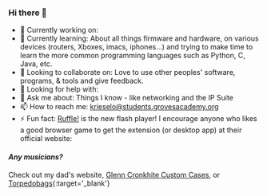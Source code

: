 ### Hi there 👋


- 🔭 Currently working on: 
- 🌱 Currently learning: About all things firmware and hardware, on various devices (routers, Xboxes, imacs, iphones...) and trying to make time to learn the more common programming languages such as Python, C, Java, etc.
- 👯 Looking to collaborate on: Love to use other peoples' software, programs, & tools and give feedback.
- 🤔 Looking for help with:
- 💬 Ask me about: Things I know - like networking and the IP Suite
- 📫 How to reach me: krieselo@students.grovesacademy.org
- ⚡ Fun fact: [Ruffle!](https://ruffle.rs) is the new flash player! I encourage anyone who likes a good browser game to get the extension (or desktop app) at their official website: [](https://ruffle.rs#downloads)

#### _Any musicians?_

Check out my dad's website, [Glenn Cronkhite Custom Cases](https://glenncronkhite.com), or [Torpedobags](https://torpedobags.com){:target='_blank'}
